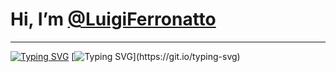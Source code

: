 #  Hi, I’m [@LuigiFerronatto](https://www.instagram.com/)
--- 
[![Typing SVG](https://readme-typing-svg.demolab.com?font=Montserrat&weight=500&duration=500&pause=500&color=7242F7&vCenter=true&multiline=true&repeat=false&random=true&width=500&height=250&lines=ChatBot+Developer;UX%2FUI+Studant;JavaScript+Full-Stack;Front-end+Developer;Back-end+Developer;Mid-Level+System+Analyst)](https://git.io/typing-svg)
[![Typing SVG](https://readme-typing-svg.demolab.com?font=Montserrat&duration=500&pause=500&color=12001F&vCenter=true&multiline=true&random=false&width=1000&height=250&lines=JavaScript;React.js+%7C++Vue.Js+%7C+Next.js;SQL+%26+NoSQL+%7C+SQLlite+%7C+MongoDB+%7C+MySQL+;Restful+APIS+%7C+Postman+%7C+Insomnia;Vercel+%7C+...)](https://git.io/typing-svg)
